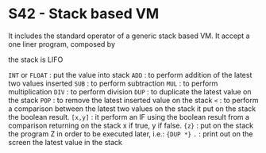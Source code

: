 # S42 - Stack based VM

It includes the standard operator of a generic stack based VM.
It accept a one liner program, composed by

the stack is LIFO

`INT` or `FLOAT` : put the value into stack
`ADD` : to perform addition of the latest two values inserted
`SUB` : to perform subtraction
`MUL` : to perform multiplication
`DIV` : to perform division
`DUP` : to duplicate the latest value on the stack
`POP` : to remove the latest inserted value on the stack
`<`   : to perform a comparison between the latest two values on the stack
        it put on the stack the boolean result.
`[x,y]` : it perform an IF using the boolean result from a comparison returning on the stack x if true, y if false.
`{z}` : put on the stack the program Z in order to be executed later, i.e.: `{DUP *}`
`.` : print out on the screen the latest value in the stack